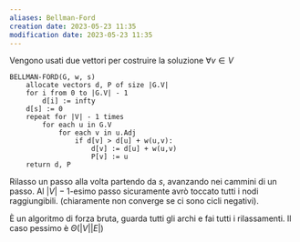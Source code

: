 ```yaml
---
aliases: Bellman-Ford
creation date: 2023-05-23 11:35
modification date: 2023-05-23 11:35
---
```

Vengono usati due vettori per costruire la soluzione
$\forall v \in V$


```
BELLMAN-FORD(G, w, s)
	allocate vectors d, P of size |G.V|
	for i from 0 to |G.V| - 1
		d[i] := infty
	d[s] := 0
	repeat for |V| - 1 times
		for each u in G.V
			for each v in u.Adj
				if d[v] > d[u] + w(u,v):
					d[v] := d[u] + w(u,v)
					P[v] := u
	return d, P
```
Rilasso un passo alla volta partendo da $s$, avanzando nei cammini di un passo. Al $|V|-1$-esimo passo sicuramente avrò toccato tutti i nodi raggiungibili. (chiaramente non converge se ci sono cicli negativi).

È un algoritmo di forza bruta, guarda tutti gli archi e fai tutti i rilassamenti. Il caso pessimo è $\Theta(|V||E|)$
